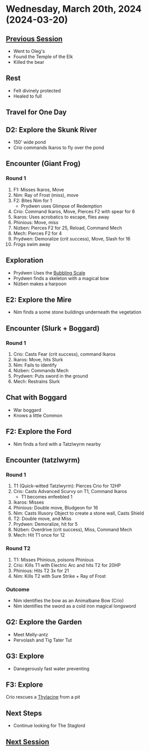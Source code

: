 # Wednesday, March 20th, 2024 (2024-03-20)

## [Previous Session](./2024-04-03.md)

- Went to Oleg's
- Found the Temple of the Elk
- Killed the bear

## Rest

- Felt divinely protected
- Healed to full

## Travel for One Day

## D2: Explore the Skunk River

- 150' wide pond
- Crio commands Ikaros to fly over the pond

## Encounter (Giant Frog)

### Round 1

1. F1: Misses Ikaros, Move
1. Nim: Ray of Frost (miss), move
1. F2: Bites Nim for 1
   - Prydwen uses Glimpse of Redemption
1. Crio: Command Ikaros, Move, Pierces F2 with spear for 6
1. Ikaros: Uses acrobatics to escape, flies away
1. Phinious: Move, miss
1. Nizben: Pierces F2 for 25, Reload, Command Mech
1. Mech: Pierces F2 for 4
1. Prydwen: Demoralize (crit success), Move, Slash for 16
1. Frogs swim away

## Exploration

- Prydwen Uses the [Bubbling Scale](https://2e.aonprd.com/Equipment.aspx?ID=1497)
- Prydwen finds a skeleton with a magical bow
- Nizben makes a harpoon

## E2: Explore the Mire

- Nim finds a some stone buildings underneath the vegetation

## Encounter (Slurk + Boggard)

### Round 1

1. Crio: Casts Fear (crit success), command Ikaros
1. Ikaros: Move, hits Slurk
1. Nim: Fails to identify
1. Nizben: Commands Mech
1. Prydwen: Puts sword in the ground
1. Mech: Restrains Slurk

## Chat with Boggard

- War boggard
- Knows a little Common

## F2: Explore the Ford

- Nim finds a ford with a Tatzlwyrm nearby

## Encounter (tatzlwyrm)

### Round 1

1. T1 (Quick-witted Tatzlwyrm): Pierces Crio for 12HP
1. Crio: Casts Advanced Scurvy on T1, Command Ikaros
   - T1 becomes enfeebled 1
1. Ikaros: Misses
1. Phinious: Double move, Bludgeon for 16
1. Nim: Casts Illusory Object to create a stone wall, Casts Shield
1. T2: Double move, and Miss
1. Prydwen: Demoralize, hit for 5
1. Nizben: Overdrive (crit success), Miss, Command Mech
1. Mech: Hit T1 once for 12

### Round T2

1. T1: Misses Phinious, poisons Phinious
1. Crio: Kills T1 with Electric Arc and hits T2 for 20HP
1. Phinious: Hits T2 3x for 21
1. Nim: Kills T2 with Sure Strike + Ray of Frost

### Outcome

- Nim identifies the bow as an Animalbane Bow (Crio)
- Nim identifies the sword as a cold iron magical longsword

## G2: Explore the Garden

- Meet Melly-antz
- Pervolash and Tig Tater Tut

## G3: Explore

- Danegerously fast water preventing 

## F3: Explore

Crio rescues a [Thylacine](https://2e.aonprd.com/Monsters.aspx?ID=2203) from a pit

## Next Steps

- Continue looking for The Staglord

## [Next Session](./2024-XX-XX.md)
